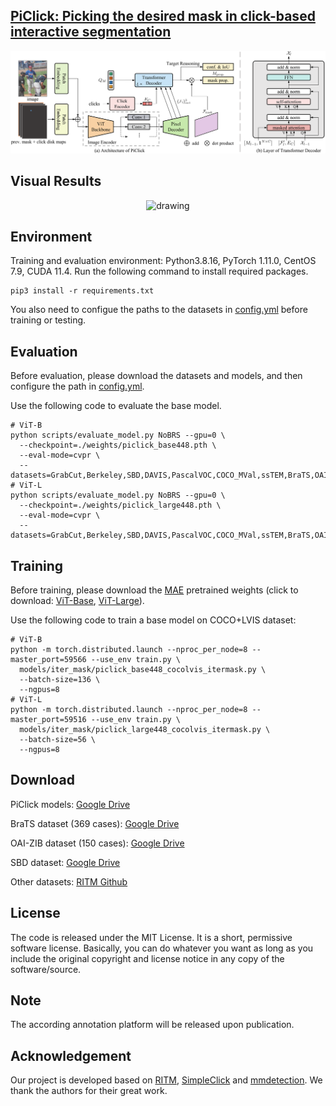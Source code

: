 ## [PiClick: Picking the desired mask in click-based interactive segmentation](https://arxiv.org/abs/2304.11609)

<p align="center">
  <img src="./assets/architecture.png" alt="drawing", width="700"/>
</p>

## Visual Results

<p align="center">
  <img src="./assets/segmentation_results.png" alt="drawing", width="700"/>
</p>

## Environment

Training and evaluation environment: Python3.8.16, PyTorch 1.11.0, CentOS 7.9, CUDA 11.4. Run the following command to
install required packages.

```
pip3 install -r requirements.txt
```

You also need to configue the paths to the datasets in [config.yml](./config.yml) before training or testing.

## Evaluation

Before evaluation, please download the datasets and models, and then configure the path in [config.yml](./config.yml).

Use the following code to evaluate the base model.

```
# ViT-B
python scripts/evaluate_model.py NoBRS --gpu=0 \
  --checkpoint=./weights/piclick_base448.pth \
  --eval-mode=cvpr \
  --datasets=GrabCut,Berkeley,SBD,DAVIS,PascalVOC,COCO_MVal,ssTEM,BraTS,OAIZIB
# ViT-L
python scripts/evaluate_model.py NoBRS --gpu=0 \
  --checkpoint=./weights/piclick_large448.pth \
  --eval-mode=cvpr \
  --datasets=GrabCut,Berkeley,SBD,DAVIS,PascalVOC,COCO_MVal,ssTEM,BraTS,OAIZIB
```

## Training

Before training, please download the [MAE](https://github.com/facebookresearch/mae) pretrained weights (click to
download: [ViT-Base](https://dl.fbaipublicfiles.com/mae/pretrain/mae_pretrain_vit_base.pth), [ViT-Large](https://dl.fbaipublicfiles.com/mae/pretrain/mae_pretrain_vit_large.pth)).

Use the following code to train a base model on COCO+LVIS dataset:

```
# ViT-B
python -m torch.distributed.launch --nproc_per_node=8 --master_port=59566 --use_env train.py \
  models/iter_mask/piclick_base448_cocolvis_itermask.py \
  --batch-size=136 \
  --ngpus=8
# ViT-L
python -m torch.distributed.launch --nproc_per_node=8 --master_port=59516 --use_env train.py \
  models/iter_mask/piclick_large448_cocolvis_itermask.py \
  --batch-size=56 \
  --ngpus=8 
```

## Download

PiClick models: [Google Drive](https://drive.google.com/drive/folders/1-ZOZ0o-wYGhiHfOzpyqq_ikY6gLLbP8S?usp=sharing)

BraTS dataset (369
cases): [Google Drive](https://drive.google.com/drive/folders/1B6y1nNBnWU09EhxvjaTdp1XGjc1T6wUk?usp=sharing)

OAI-ZIB dataset (150
cases): [Google Drive](https://drive.google.com/drive/folders/1B6y1nNBnWU09EhxvjaTdp1XGjc1T6wUk?usp=sharing)

SBD dataset: [Google Drive](https://drive.google.com/file/d/1LwlHbpDU2Zns48F5YVAaUPo_g-FSxcjx/view?usp=sharing)

Other datasets: [RITM Github](https://github.com/saic-vul/ritm_interactive_segmentation)

## License

The code is released under the MIT License. It is a short, permissive software license. Basically, you can do whatever
you want as long as you include the original copyright and license notice in any copy of the software/source.

## Note

The according annotation platform will be released upon publication.

## Acknowledgement

Our project is developed based on
[RITM](https://github.com/saic-vul/ritm_interactive_segmentation),
[SimpleClick](https://github.com/uncbiag/SimpleClick/tree/v1.0) and
[mmdetection](https://github.com/open-mmlab/mmdetection).
We thank the authors for their great work.
